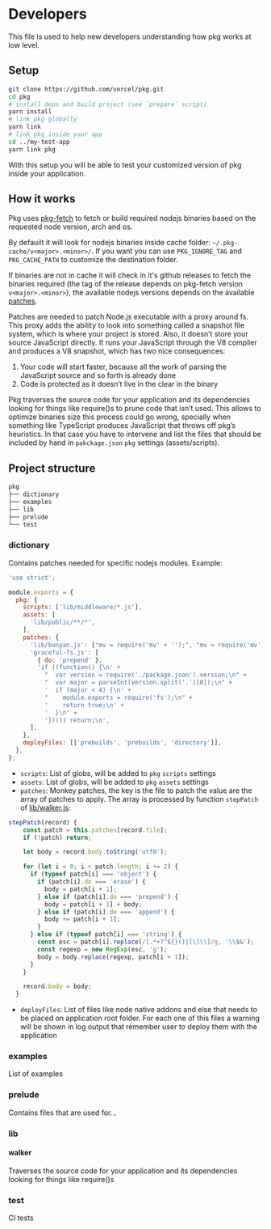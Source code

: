 # Developers

This file is used to help new developers understanding how pkg works at low level.

## Setup

```bash
git clone https://github.com/vercel/pkg.git
cd pkg
# install deps and build project (see `prepare` script)
yarn install
# link pkg globally
yarn link
# link pkg inside your app
cd ../my-test-app
yarn link pkg
```

With this setup you will be able to test your customized version of pkg inside your application.

## How it works

Pkg uses [pkg-fetch](https://github.com/vercel/pkg) to fetch or build required nodejs binaries based on the requested node version, arch and os.

By defauilt it will look for nodejs binaries inside cache folder: `~/.pkg-cache/v<major>.<minor>/`. If you want you can use `PKG_IGNORE_TAG` and `PKG_CACHE_PATH` to customize the destination folder.

If binaries are not in cache it will check in it's github releases to fetch the binaries required (the tag of the release depends on pkg-fetch version `v<major>.<minor>`), the available nodejs versions depends on the available [patches](https://github.com/vercel/pkg-fetch/tree/master/patches).

Patches are needed to patch Node.js executable with a proxy around fs. This proxy adds the ability to look into something called a snapshot file system, which is where your project is stored. Also, it doesn’t store your source JavaScript directly. It runs your JavaScript through the V8 compiler and produces a V8 snapshot, which has two nice consequences:

1. Your code will start faster, because all the work of parsing the JavaScript source and so forth is already done
2. Code is protected as it doesn’t live in the clear in the binary

Pkg traverses the source code for your application and its dependencies looking for things like require()s to prune code that isn’t used. This allows to optimize binaries size this process could go wrong, specially when something like TypeScript produces JavaScript that throws off pkg’s heuristics. In that case you have to intervene and list the files that should be included by hand in `pakckage.json` `pkg` settings (assets/scripts).

## Project structure

```bash
pkg
├── dictionary
├── examples
├── lib
├── prelude
└── test
```

### dictionary

Contains patches needed for specific nodejs modules. Example:

```js
'use strict';

module.exports = {
  pkg: {
    scripts: ['lib/middleware/*.js'],
    assets: [
      'lib/public/**/*', 
    ],
    patches: {
      'lib/bunyan.js': ["mv = require('mv' + '');", "mv = require('mv');"],
      'graceful-fs.js': [
        { do: 'prepend' },
        'if ((function() {\n' +
          "  var version = require('./package.json').version;\n" +
          "  var major = parseInt(version.split('.')[0]);\n" +
          '  if (major < 4) {\n' +
          "    module.exports = require('fs');\n" +
          '    return true;\n' +
          '  }\n' +
          '})()) return;\n',
      ],
    },
    deployFiles: [['prebuilds', 'prebuilds', 'directory']],
  },
};
```

- `scripts`: List of globs, will be added to `pkg` `scripts` settings
- `assets`: List of globs, will be added to `pkg` `assets` settings
- `patches`: Monkey patches, the key is the file to patch the value are the array of patches to apply. The array is processed by function `stepPatch` of [lib/walker.js](/lib/walker.js):

```js
stepPatch(record) {
    const patch = this.patches[record.file];
    if (!patch) return;

    let body = record.body.toString('utf8');

    for (let i = 0; i < patch.length; i += 2) {
      if (typeof patch[i] === 'object') {
        if (patch[i].do === 'erase') {
          body = patch[i + 1];
        } else if (patch[i].do === 'prepend') {
          body = patch[i + 1] + body;
        } else if (patch[i].do === 'append') {
          body += patch[i + 1];
        }
      } else if (typeof patch[i] === 'string') {
        const esc = patch[i].replace(/[.*+?^${}()|[\]\\]/g, '\\$&');
        const regexp = new RegExp(esc, 'g');
        body = body.replace(regexp, patch[i + 1]);
      }
    }

    record.body = body;
  }
```

- `deployFiles`: List of files like node native addons and else that needs to be placed on application root folder. For each one of this files a warning will be shown in log output that remember user to deploy them with the application

### examples

List of examples

### prelude

Contains files that are used for...

### lib

#### walker

Traverses the source code for your application and its dependencies looking for things like require()s

### test

CI tests
